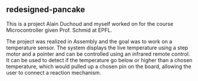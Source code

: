 ## redesigned-pancake

This is a project Alain Duchoud and myself worked on for the course Microcontroller given Prof. Schmid at EPFL.

The project was realized in Assembly and the goal was to work on a temperature sensor. The system displays the live temperature using a step motor and a pointer and can be controlled using an infrared remote control. It can be used to detect if the temperature go below or higher than a chosen temperature, which would pulled up a chosen pin on the board, allowing the user to connect a reaction mechanism.
